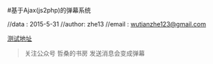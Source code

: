 #基于Ajax(js2php)的弹幕系统

//data	:	2015-5-31
//author:	zhe13
//email	:	wutianzhe123@gmail.com

[测试地址](http://2.iriswithmayday.sinaapp.com/wxBarrage/index.html#)

>关注公众号 哲桑的书房 发送消息会变成弹幕